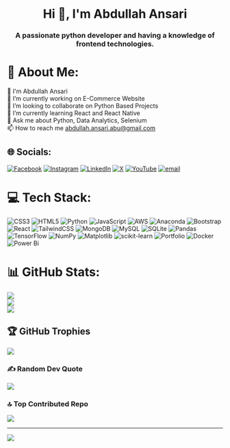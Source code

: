 <h1 align="center">Hi 👋, I'm Abdullah Ansari</h1>
<h3 align="center">A passionate python developer and having a knowledge of frontend technologies.</h3>

# 💫 About Me:
👋 I'm Abdullah Ansari<br>🔭 I’m currently working on E-Commerce Website<br>👯 I’m looking to collaborate on Python Based Projects<br>🌱 I’m currently learning React and React Native<br>💬 Ask me about Python, Data Analytics, Selenium<br>📫 How to reach me abdullah.ansari.abu@gmail.com


## 🌐 Socials:
[![Facebook](https://img.shields.io/badge/Facebook-%231877F2.svg?logo=Facebook&logoColor=white)](https://www.facebook.com/profile.php?id=100010535413878) [![Instagram](https://img.shields.io/badge/Instagram-%23E4405F.svg?logo=Instagram&logoColor=white)](https://instagram.com/iamabdullah_ansari) [![LinkedIn](https://img.shields.io/badge/LinkedIn-%230077B5.svg?logo=linkedin&logoColor=white)](https://www.linkedin.com/in/abdullah-ansari-7778602b0/) [![X](https://img.shields.io/badge/X-black.svg?logo=X&logoColor=white)](https://x.com/iamabdullah_521) [![YouTube](https://img.shields.io/badge/YouTube-%23FF0000.svg?logo=YouTube&logoColor=white)](https://youtube.com/@AnonymousGamer-f5d) [![email](https://img.shields.io/badge/Email-D14836?logo=gmail&logoColor=white)](mailto:abdullah.ansari.abu@gmail.com) 

# 💻 Tech Stack:
![CSS3](https://img.shields.io/badge/css3-%231572B6.svg?style=for-the-badge&logo=css3&logoColor=white) ![HTML5](https://img.shields.io/badge/html5-%23E34F26.svg?style=for-the-badge&logo=html5&logoColor=white) ![Python](https://img.shields.io/badge/python-3670A0?style=for-the-badge&logo=python&logoColor=ffdd54) ![JavaScript](https://img.shields.io/badge/javascript-%23323330.svg?style=for-the-badge&logo=javascript&logoColor=%23F7DF1E) ![AWS](https://img.shields.io/badge/AWS-%23FF9900.svg?style=for-the-badge&logo=amazon-aws&logoColor=white) ![Anaconda](https://img.shields.io/badge/Anaconda-%2344A833.svg?style=for-the-badge&logo=anaconda&logoColor=white) ![Bootstrap](https://img.shields.io/badge/bootstrap-%238511FA.svg?style=for-the-badge&logo=bootstrap&logoColor=white) ![React](https://img.shields.io/badge/react-%2320232a.svg?style=for-the-badge&logo=react&logoColor=%2361DAFB) ![TailwindCSS](https://img.shields.io/badge/tailwindcss-%2338B2AC.svg?style=for-the-badge&logo=tailwind-css&logoColor=white) ![MongoDB](https://img.shields.io/badge/MongoDB-%234ea94b.svg?style=for-the-badge&logo=mongodb&logoColor=white) ![MySQL](https://img.shields.io/badge/mysql-4479A1.svg?style=for-the-badge&logo=mysql&logoColor=white) ![SQLite](https://img.shields.io/badge/sqlite-%2307405e.svg?style=for-the-badge&logo=sqlite&logoColor=white) ![Pandas](https://img.shields.io/badge/pandas-%23150458.svg?style=for-the-badge&logo=pandas&logoColor=white) ![TensorFlow](https://img.shields.io/badge/TensorFlow-%23FF6F00.svg?style=for-the-badge&logo=TensorFlow&logoColor=white) ![NumPy](https://img.shields.io/badge/numpy-%23013243.svg?style=for-the-badge&logo=numpy&logoColor=white) ![Matplotlib](https://img.shields.io/badge/Matplotlib-%23ffffff.svg?style=for-the-badge&logo=Matplotlib&logoColor=black) ![scikit-learn](https://img.shields.io/badge/scikit--learn-%23F7931E.svg?style=for-the-badge&logo=scikit-learn&logoColor=white) ![Portfolio](https://img.shields.io/badge/Portfolio-%23000000.svg?style=for-the-badge&logo=firefox&logoColor=#FF7139) ![Docker](https://img.shields.io/badge/docker-%230db7ed.svg?style=for-the-badge&logo=docker&logoColor=white) ![Power Bi](https://img.shields.io/badge/power_bi-F2C811?style=for-the-badge&logo=powerbi&logoColor=black)
# 📊 GitHub Stats:
![](https://github-readme-stats.vercel.app/api?username=Abdullah73725&theme=onedark&hide_border=false&include_all_commits=true&count_private=true)<br/>
![](https://nirzak-streak-stats.vercel.app/?user=Abdullah73725&theme=onedark&hide_border=false)<br/>
![](https://github-readme-stats.vercel.app/api/top-langs/?username=Abdullah73725&theme=onedark&hide_border=false&include_all_commits=true&count_private=true&layout=compact)

## 🏆 GitHub Trophies
![](https://github-profile-trophy.vercel.app/?username=Abdullah73725&theme=onedark&no-frame=false&no-bg=true&margin-w=4)

### ✍️ Random Dev Quote
![](https://quotes-github-readme.vercel.app/api?type=horizontal&theme=radical)

### 🔝 Top Contributed Repo
![](https://github-contributor-stats.vercel.app/api?username=Abdullah73725&limit=5&theme=dark&combine_all_yearly_contributions=true)

---
[![](https://visitcount.itsvg.in/api?id=Abdullah73725&icon=0&color=0)](https://visitcount.itsvg.in)

<!-- Proudly created with GPRM ( https://gprm.itsvg.in ) -->
